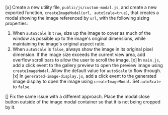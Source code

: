 [x] Create a new utility file, `public/js/custom-modal.js`, and create a new exported function, `createImageModal(url, autoScale=true)`, that creates a modal showing the image referenced by `url`, with the following sizing properties:
1. When `autoScale` is `true`, size up the image to cover as much of the window as possible up to the image's original dimensions, while maintaining the image's original aspect ratio.
2. When `autoScale` is `false`, always show the image in its original pixel dimension. If the image size exceeds the current view area, add overflow scroll bars to allow the user to scroll the image.
[x] In `main.js`, add a click event to the gallery preview to open the preview image using `createImageModal`. Allow the default value for `autoScale` to flow through.
[x] In `generated-image-display.js`, add a click event to the generated image display to open the image using `createImageModal`. Set `autoScale` to `false`.

[] Fix the same issue with a different approach. Place the modal close button outside of the image modal container so that it is not being cropped by it.